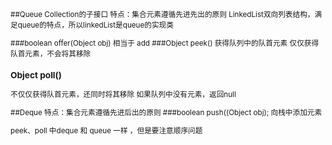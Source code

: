 <small>
##Queue
Collection的子接口
特点：集合元素遵循先进先出的原则
LinkedList双向列表结构，满足queue的特点，所以linkedList是queue的实现类

###boolean offer(Object obj)
相当于 add
###Object peek()
获得队列中的队首元素
仅仅获得队首元素，不会将其移除
### Object poll()
不仅仅获得队首元素，还同时将其移除
如果队列中没有元素，返回null

##Deque
特点：集合元素遵循先进后出的原则
###boolean push((Object obj);
向栈中添加元素

peek、poll 中deque 和 queue 一样 ，但是要注意顺序问题


